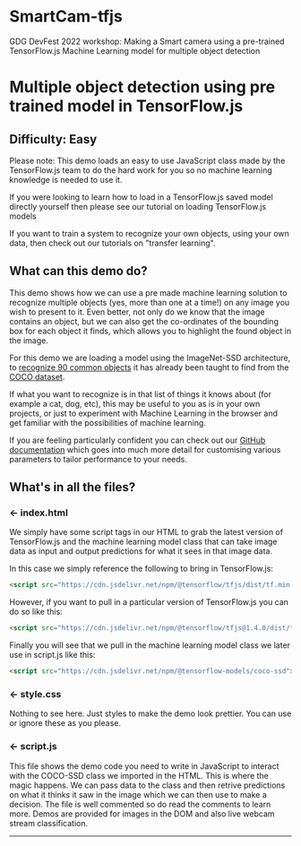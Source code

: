 # SmartCam-tfjs
GDG DevFest 2022 workshop: Making a Smart camera using a pre-trained TensorFlow.js Machine Learning model for multiple object detection
# Multiple object detection using pre trained model in TensorFlow.js

## Difficulty: Easy

Please note: This demo loads an easy to use JavaScript class made by the TensorFlow.js team to do the hard work for you so no machine learning knowledge is needed to use it.

If you were looking to learn how to load in a TensorFlow.js saved model directly yourself then please see our tutorial on loading TensorFlow.js models

If you want to train a system to recognize your own objects, using your own data, then check out our tutorials on "transfer learning".

## What can this demo do?

This demo shows how we can use a pre made machine learning solution to recognize multiple objects (yes, more than one at a time!) on any image you wish to present to it. Even better, not only do we know that the image contains an object, but we can also get the co-ordinates of the bounding box for each object it finds, which allows you to highlight the found object in the image. 

For this demo we are loading a model using the ImageNet-SSD architecture, to [recognize 90 common objects](https://github.com/tensorflow/tfjs-models/blob/master/coco-ssd/src/classes.ts) it has already been taught to find from the [COCO dataset](http://cocodataset.org/#home).

If what you want to recognize is in that list of things it knows about (for example a cat, dog, etc), this may be useful to you as is in your own projects, or just to experiment with Machine Learning in the browser and get familiar with the possibilities of machine learning. 

If you are feeling particularly confident you can check out our [GitHub documentation](https://github.com/tensorflow/tfjs-models/tree/master/coco-ssd) which goes into much more detail for customising various parameters to tailor performance to your needs.

## What's in all the files?

### ← index.html

We simply have some script tags in our HTML to grab the latest version of TensorFlow.js and the machine learning model class that can take image data as input and output predictions for what it sees in that image data.

In this case we simply reference the following to bring in TensorFlow.js:

```HTML
<script src="https://cdn.jsdelivr.net/npm/@tensorflow/tfjs/dist/tf.min.js" type="text/javascript"></script>
```

However, if you want to pull in a particular version of TensorFlow.js you can do so like this:

```HTML
<script src="https://cdn.jsdelivr.net/npm/@tensorflow/tfjs@1.4.0/dist/tf.min.js" type="text/javascript"></script>
```

Finally you will see that we pull in the machine learning model class we later use in script.js like this:

```HTML
<script src="https://cdn.jsdelivr.net/npm/@tensorflow-models/coco-ssd"></script>
```

### ← style.css

Nothing to see here. Just styles to make the demo look prettier. You can use or ignore these as you please.

### ← script.js

This file shows the demo code you need to write in JavaScript to interact with the COCO-SSD class we imported in the HTML. This is where the magic happens. We can pass data to the class and then retrive predictions on what it thinks it saw in the image which we can then use to make a decision. The file is well commented so do read the comments to learn more. Demos are provided for images in the DOM and also live webcam stream classification.

---
